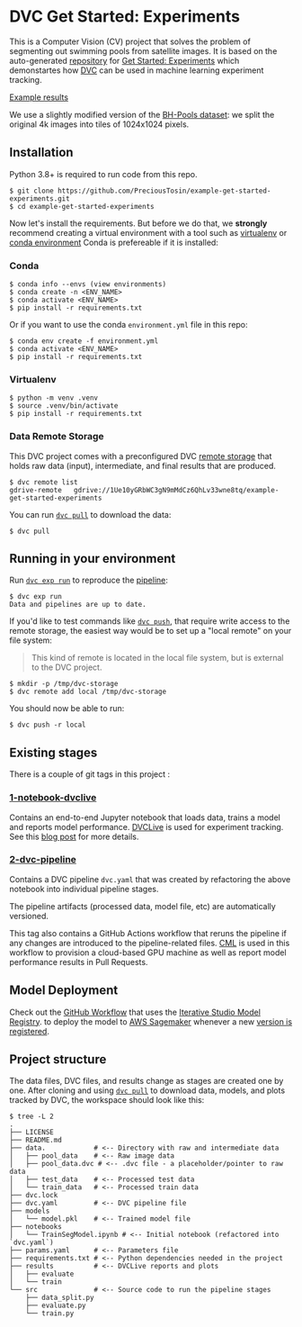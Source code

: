 # DVC Get Started: Experiments

This is a Computer Vision (CV) project that solves the problem of segmenting out
swimming pools from satellite images. It is based on the auto-generated [repository](https://github.com/iterative/example-get-started-experiments) for [Get Started: Experiments](https://dvc.org/doc/start/experiment-management) which demonstartes how [DVC](https://dvc.org) can be used in machine learning experiment tracking.

[Example results](./results/evaluate/plots/images/)

We use a slightly modified version of the [BH-Pools dataset](http://patreo.dcc.ufmg.br/2020/07/29/bh-pools-watertanks-datasets/):
we split the original 4k images into tiles of 1024x1024 pixels.

## Installation

Python 3.8+ is required to run code from this repo.

```console
$ git clone https://github.com/PreciousTosin/example-get-started-experiments.git
$ cd example-get-started-experiments
```

Now let's install the requirements. But before we do that, we **strongly**
recommend creating a virtual environment with a tool such as
[virtualenv](https://virtualenv.pypa.io/en/stable/) or [conda environment](https://docs.anaconda.com/working-with-conda/environments/) Conda is prefereable if it is installed:

### Conda

```console
$ conda info --envs (view environments)
$ conda create -n <ENV_NAME>
$ conda activate <ENV_NAME>
$ pip install -r requirements.txt
```

Or if you want to use the conda `environment.yml` file in this repo:

```console
$ conda env create -f environment.yml
$ conda activate <ENV_NAME>
$ pip install -r requirements.txt
```

### Virtualenv

```console
$ python -m venv .venv
$ source .venv/bin/activate
$ pip install -r requirements.txt
```

### Data Remote Storage

This DVC project comes with a preconfigured DVC
[remote storage](https://dvc.org/doc/commands-reference/remote) that holds raw
data (input), intermediate, and final results that are produced.

```console
$ dvc remote list
gdrive-remote   gdrive://1Ue10yGRbWC3gN9mMdCz6QhLv33wne8tq/example-get-started-experiments
```

You can run [`dvc pull`](https://man.dvc.org/pull) to download the data:

```console
$ dvc pull
```

## Running in your environment

Run [`dvc exp run`](https://man.dvc.org/exp/run) to reproduce the
[pipeline](https://dvc.org/doc/user-guide/pipelines/defining-pipelinese):

```console
$ dvc exp run
Data and pipelines are up to date.
```

If you'd like to test commands like [`dvc push`](https://man.dvc.org/push),
that require write access to the remote storage, the easiest way would be to set
up a "local remote" on your file system:

> This kind of remote is located in the local file system, but is external to
> the DVC project.

```console
$ mkdir -p /tmp/dvc-storage
$ dvc remote add local /tmp/dvc-storage
```

You should now be able to run:

```console
$ dvc push -r local
```

## Existing stages

There is a couple of git tags in this project :

### [1-notebook-dvclive](https://github.com/iterative/example-get-started-experiments/tree/1-notebook-dvclive)

Contains an end-to-end Jupyter notebook that loads data, trains a model and
reports model performance.
[DVCLive](https://dvc.org/doc/dvclive) is used for experiment tracking.
See this [blog post](https://iterative.ai/blog/exp-tracking-dvc-python) for more
details.

### [2-dvc-pipeline](https://github.com/iterative/example-get-started-experiments/tree/2-dvc-pipeline)

Contains a DVC pipeline `dvc.yaml` that was created by refactoring the above
notebook into individual pipeline stages.

The pipeline artifacts (processed data, model file, etc) are automatically
versioned.

This tag also contains a GitHub Actions workflow that reruns the pipeline if any
changes are introduced to the pipeline-related files.
[CML](https://cml.dev/) is used in this workflow to provision a cloud-based GPU
machine as well as report model performance results in Pull Requests.

## Model Deployment

Check out the [GitHub Workflow](https://github.com/iterative/example-get-started-experiments/blob/main/.github/workflows/deploy-model.yml)
that uses the [Iterative Studio Model Registry](https://dvc.org/doc/studio/user-guide/model-registry/what-is-a-model-registry).
to deploy the model to [AWS Sagemaker](https://aws.amazon.com/es/sagemaker/) whenever a new [version is registered](https://dvc.org/doc/studio/user-guide/model-registry/register-version).

## Project structure

The data files, DVC files, and results change as stages are created one by one.
After cloning and using [`dvc pull`](https://man.dvc.org/pull) to download
data, models, and plots tracked by DVC, the workspace should look like this:

```console
$ tree -L 2
.
├── LICENSE
├── README.md
├── data.            # <-- Directory with raw and intermediate data
│   ├── pool_data    # <-- Raw image data
│   ├── pool_data.dvc # <-- .dvc file - a placeholder/pointer to raw data
│   ├── test_data    # <-- Processed test data
│   └── train_data   # <-- Processed train data
├── dvc.lock
├── dvc.yaml         # <-- DVC pipeline file
├── models
│   └── model.pkl    # <-- Trained model file
├── notebooks
│   └── TrainSegModel.ipynb # <-- Initial notebook (refactored into `dvc.yaml`)
├── params.yaml      # <-- Parameters file
├── requirements.txt # <-- Python dependencies needed in the project
├── results          # <-- DVCLive reports and plots
│   ├── evaluate
│   └── train
└── src              # <-- Source code to run the pipeline stages
    ├── data_split.py
    ├── evaluate.py
    └── train.py
```

